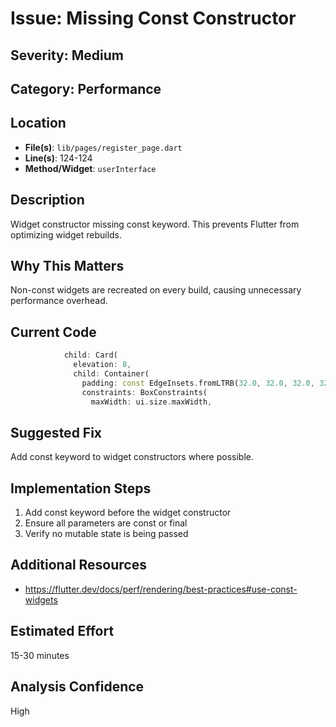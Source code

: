 # Issue: Missing Const Constructor

## Severity: Medium

## Category: Performance

## Location
- **File(s)**: `lib/pages/register_page.dart`
- **Line(s)**: 124-124
- **Method/Widget**: `userInterface`

## Description
Widget constructor missing const keyword. This prevents Flutter from optimizing widget rebuilds.

## Why This Matters
Non-const widgets are recreated on every build, causing unnecessary performance overhead.

## Current Code
```dart
            child: Card(
              elevation: 8,
              child: Container(
                padding: const EdgeInsets.fromLTRB(32.0, 32.0, 32.0, 32.0),
                constraints: BoxConstraints(
                  maxWidth: ui.size.maxWidth,
```

## Suggested Fix
Add const keyword to widget constructors where possible.

## Implementation Steps
1. Add const keyword before the widget constructor
2. Ensure all parameters are const or final
3. Verify no mutable state is being passed

## Additional Resources
- https://flutter.dev/docs/perf/rendering/best-practices#use-const-widgets

## Estimated Effort
15-30 minutes

## Analysis Confidence
High
